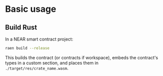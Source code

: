 # Basic usage

## Build Rust

In a NEAR smart contract project:

```bash
raen build --release
```

This builds the contract (or contracts if workspace), embeds the contract's types in a custom section,
and places them in `./target/res/crate_name.wasm`.

